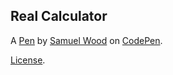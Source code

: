 Real Calculator
---------------


A [Pen](https://codepen.io/Pomcer/pen/vZJqvX) by [Samuel Wood](http://codepen.io/Pomcer) on [CodePen](http://codepen.io/).

[License](https://codepen.io/Pomcer/pen/vZJqvX/license).